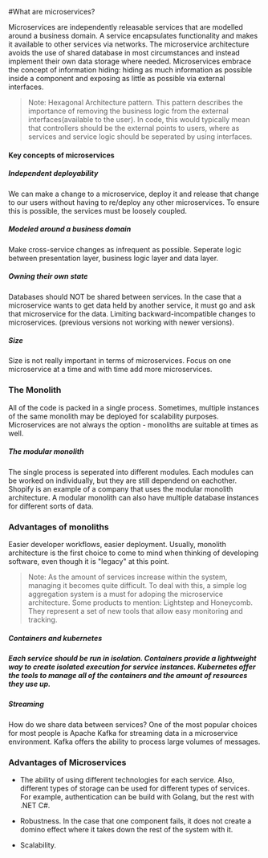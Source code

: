 #What are microservices?

Microservices are independently releasable services that are modelled around a business domain. 
A service encapsulates functionality and makes it available to other services via networks. 
The microservice architecture avoids the use of shared database in most circumstances and instead implement their own data storage where needed.
Microservices embrace the concept of information hiding: hiding as much information as possible inside a component and exposing as little as possible via external interfaces.

> Note: Hexagonal Architecture pattern. This pattern describes the importance of removing the business logic from the external interfaces(available to the user). In code, this would
typically mean that controllers should be the external points to users, where as services and service logic should be seperated by using interfaces.

<h4> Key concepts of microservices </h4>

<h5> Independent deployability </h5>

We can make a change to a microservice, deploy it and release that change to our users without having to re/deploy any other microservices.
To ensure this is possible, the services must be loosely coupled.

<h5> Modeled around a business domain </h5>

Make cross-service changes as infrequent as possible. Seperate logic between presentation layer, business logic layer and data layer.

<h5> Owning their own state </h5>

Databases should NOT be shared between services. In the case that a microservice wants to get data held by another service, it must go and ask that microservice for the data.
Limiting backward-incompatible changes to microservices. (previous versions not working with newer versions).

<h5> Size </h5>

Size is not really important in terms of microservices. Focus on one microservice at a time and with time add more microservices.

<h3> The Monolith </h3>

All of the code is packed in a single process. Sometimes, multiple instances of the same monolith may be deployed for scalability purposes. Microservices are not always the option - monoliths are suitable at times as well.

<h5> The modular monolith </h5>

The single process is seperated into different modules. Each modules can be worked on individually, but they are still dependend on eachother.
Shopify is an example of a company that uses the modular monolith architecture. 
A modular monolith can also have multiple database instances for different sorts of data. 

<h3> Advantages of monoliths </h3> 

Easier developer workflows, easier deployment. Usually, monolith architecture is the first choice to come to mind when thinking of developing software, even though it is "legacy" at this point.

> Note: As the amount of services increase within the system, managing it becomes quite difficult. To deal with this, a simple log aggregation system is a must for adoping the microservice architecture.
> Some products to mention: Lightstep and Honeycomb. They represent a set of new tools that allow easy monitoring and tracking.

<h5> Containers and kubernetes <h5>

Each service should be run in isolation. Containers provide a lightweight way to create isolated execution for service instances. Kubernetes offer the tools to manage all of the containers and the amount of resources they use up.

<h5> Streaming </h5>

How do we share data between services? One of the most popular choices for most people is Apache Kafka for streaming data in a microservice environment.
Kafka offers the ability to process large volumes of messages.

<h3> Advantages of Microservices </h3>

- The ability of using different technologies for each service. Also, different types of storage can be used for different types of services. For example, authentication can be build with Golang, but the rest with .NET C#.

- Robustness. In the case that one component fails, it does not create a domino effect where it takes down the rest of the system with it.

- Scalability. 